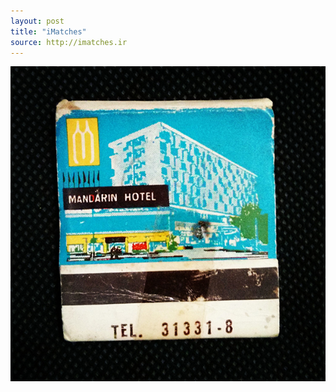 ```yaml
---
layout: post
title: "iMatches"
source: http://imatches.ir
---
```


<img src="../assets/img/matches/matches-6.jpg">